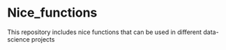 # Nice_functions

This repository includes nice functions that can be used in different data-science projects
